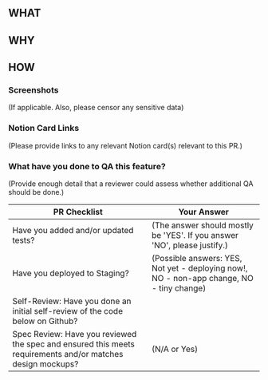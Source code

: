 ## WHAT

## WHY

## HOW

### Screenshots
(If applicable. Also, please censor any sensitive data)

### Notion Card Links
(Please provide links to any relevant Notion card(s) relevant to this PR.)

### What have you done to QA this feature?
(Provide enough detail that a reviewer could assess whether additional QA should be done.)

PR Checklist | Your Answer
------------ | -------------
Have you added and/or updated tests? |  (The answer should mostly be 'YES'. If you answer 'NO', please justify.)
Have you deployed to Staging? | (Possible answers: YES, Not yet - deploying now!, NO - non-app change, NO - tiny change)
Self-Review: Have you done an initial self-review of the code below on Github? |
Spec Review: Have you reviewed the spec and ensured this meets requirements and/or matches design mockups? | (N/A or Yes)
